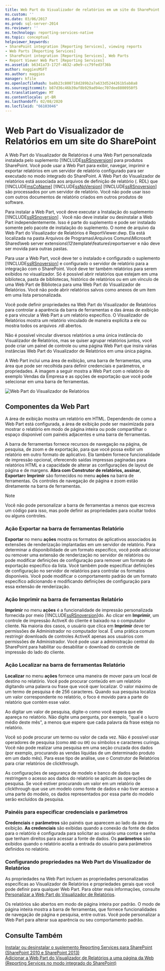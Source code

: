 ```yaml
---
title: Web Part do Visualizador de relatórios em um site do SharePoint | Microsoft Docs
ms.custom: ''
ms.date: 03/06/2017
ms.prod: sql-server-2014
ms.reviewer: ''
ms.technology: reporting-services-native
ms.topic: conceptual
helpviewer_keywords:
- SharePoint integration [Reporting Services], viewing reports
- Web Parts [Reporting Services]
- SharePoint integration [Reporting Services], Web Parts
- Report Viewer Web Part [Reporting Services]
ms.assetid: b6341a73-172f-4632-a9e9-cc79fed3f36b
author: maggiesMSFT
ms.author: maggies
manager: kfile
ms.openlocfilehash: ba8b23c800718d289b2a7a633d5244261b5ab8a8
ms.sourcegitcommit: b87d36c46b39af8b929ad94ec707dee8800950f5
ms.translationtype: MT
ms.contentlocale: pt-BR
ms.lasthandoff: 02/08/2020
ms.locfileid: "66103046"
---
```

# <a name="report-viewer-web-part-on-a-sharepoint-site"></a>Web Part do Visualizador de Relatórios em um site do SharePoint
  A Web Part do Visualizador de Relatórios é uma Web Part personalizada instalada pelo suplemento [!INCLUDE[ssRSnoversion](../includes/ssrsnoversion-md.md)] para produtos SharePoint. Você pode usar a Web Part para exibir, navegar, imprimir e exportar relatórios em um servidor de relatório configurado para ser executado no modo integrado do SharePoint. A Web Part do Visualizador de relatórios está associada aos arquivos de definição de relatório (. RDL) que [!INCLUDE[msCoName](../includes/msconame-md.md)] [!INCLUDE[ssNoVersion](../includes/ssnoversion-md.md)] [!INCLUDE[ssRSnoversion](../includes/ssrsnoversion-md.md)] são processados por um servidor de relatório. Você não pode usar isso com outros documentos de relatório criados em outros produtos de software.  
  
 Para instalar a Web Part, você deve executar a Instalação do suplemento [!INCLUDE[ssRSnoversion](../includes/ssrsnoversion-md.md)] . Você não deve instalar ou desinstalar a Web Part independentemente. Isso é parte do suplemento e pode ser instalado somente pelo pacote de instalação do suplemento. O nome de arquivo da Web Part do Visualizador de Relatórios é ReportViewer.dwp. Ela está localizada na pasta Arquivos de Programas\Arquivos Comuns\Microsoft Shared\web server extensions\12\template\features\reportserver e não deve ser movida para outras pastas.  
  
 Para usar a Web Part, você deve ter o instalado e configurado o suplemento [!INCLUDE[ssRSnoversion](../includes/ssrsnoversion-md.md)] e configurado o servidor de relatório para a integração com o SharePoint. Você deve ter também relatórios para serem exibidos no visualizador. Só é possível abrir relatórios que estejam em uma biblioteca, pasta de bibliotecas, histórico de relatórios ou em um vínculo de uma Web Part de Biblioteca para uma Web Part do Visualizador de Relatórios. Você não pode abrir relatórios salvos como anexos de um item em uma lista personalizada.  
  
 Você pode definir propriedades na Web Part do Visualizador de Relatórios para controlar a aparência da barra de ferramentas e das áreas de exibição e para vincular a Web Part a um relatório específico. O Visualizador de Relatórios mostra um relatório vinculado de maneira explícita a ele ou mostra todos os arquivos .rdl abertos.  
  
 Não é possível vincular diversos relatórios a uma única instância do Visualizador de Relatórios, mas se quiser agrupar relatórios juntos, você pode criar um painel de controle ou uma página Web Part que insira várias instâncias Web Part do Visualizador de Relatórios em uma única página.  
  
 A Web Part inclui uma área de exibição, uma barra de ferramentas, uma área que pode ser recolhida para definir credenciais e parâmetros, e propriedades. A imagem a seguir mostra a Web Part com o relatório de exemplo Vendas da Empresa e as opções de exportação que você pode selecionar em uma barra de ferramentas.  
  
 ![Web Part do Visualizador de Relatórios](media/rs-sharepointrvwebpart.gif "Web Part do Visualizador de Relatórios")  
  
## <a name="web-part-components"></a>Componentes da Web Part  
 A área de exibição mostra um relatório em HTML. Dependendo de como a Web Part está configurada, a área de exibição pode ser maximizada para mostrar o relatório em modo de página inteira ou pode compartilhar o espaço disponível com painéis adjacentes e uma barra de ferramentas.  
  
 A barra de ferramentas fornece recursos de navegação na página, de pesquisa, de zoom e de exportação, para que você possa exibir um relatório em outro formato de aplicativo. Ela também fornece funcionalidade de impressão opcional, oferecendo saídas impressas paginadas para relatórios HTML e a capacidade de alterar as configurações de layout de página e de margens. **Abra com Construtor de relatórios, assinar**, **Exportar**e **Imprimir** são fornecidos no menu **ações** na barra de ferramentas. Os controles de navegação de página e zoom estão diretamente na barra de ferramentas.  
  
> [!NOTE]  
>  Você não pode personalizar a barra de ferramentas a menos que escreva um código para isso, mas pode definir as propriedades para ocultar todos ou alguns controles.  
  
### <a name="export-action-on-the-report-toolbar"></a>Ação Exportar na barra de ferramentas Relatório  
 **Exportar** no menu **ações** mostra os formatos de aplicativos associados às extensões de renderização implantadas em um servidor de relatório. Para determinar a disponibilidade de um formato específico, você pode adicionar ou remover uma extensão de renderização no servidor de relatórios ou pode modificar definições de configuração para remover um formato de exportação específico da lista. Você também pode especificar definições de configuração no servidor de relatórios para controlar os formatos disponíveis. Você pode modificar o comportamento padrão de um formato específico adicionando e modificando definições de configuração para essa extensão de renderização.  
  
### <a name="print-action-on-the-report-toolbar"></a>Ação Imprimir na barra de ferramentas Relatório  
 **Imprimir** no menu **ações** é a funcionalidade de impressão personalizada fornecida por meio [!INCLUDE[ssRSnoversion](../includes/ssrsnoversion-md.md)]do. Ao clicar em **Imprimir**, um controle de impressão ActiveX do cliente é baixado na o computador cliente. Na maioria dos casos, o usuário que clica em **Imprimir** deve ter permissões de Administrador no computador local. É uma prática comum restringir downloads de controles ActiveX apenas aos usuários com permissões de Administrador. Você pode usar a administração central do SharePoint para habilitar ou desabilitar o download do controle de impressão do lado do cliente.  
  
### <a name="find-action-on-the-report-toolbar"></a>Ação Localizar na barra de ferramentas Relatório  
 **Localizar** no menu **ações** fornece uma maneira de mover para um local de destino no relatório. Você pode procurar conteúdo em um relatório digitando uma palavra ou frase que você quer localizar. O valor máximo de um termo de pesquisa é de 256 caracteres. Quando sua pesquisa localiza um valor correspondente no relatório, o foco é movido para a parte do relatório que contém esse valor.  
  
 Ao digitar um valor de pesquisa, digite-o como você espera que ele apareça no relatório. Não digite uma pergunta, por exemplo, "qual é o lucro médio deste mês", a menos que espere que cada palavra da frase esteja no relatório.  
  
 Você só pode procurar um termo ou valor de cada vez. Não é possível usar operadores de pesquisa (como `AND` ou `OR`) ou símbolos e caracteres curinga. Você não pode realizar uma pesquisa em uma seção cruzada dos dados (por exemplo, procurando as vendas líquidas de um determinado produto em um dado mês). Para esse tipo de análise, use o Construtor de Relatórios para criar relatórios de clickthrough.  
  
 As configurações de segurança de modelo e banco de dados que restringem o acesso aos dados do relatório se aplicam às operações de pesquisa. Se você estiver procurando um valor em um relatório de clickthrough que use um modelo como fonte de dados e não tiver acesso a uma parte do modelo, os dados representados por essa parte do modelo serão excluídos da pesquisa.  
  
### <a name="panes-for-specifying-credentials-and-parameters"></a>Painéis para especificar credenciais e parâmetros  
 **Credenciais** e **parâmetros** são painéis que aparecem ao lado da área de exibição. **As credenciais** são exibidas quando a conexão da fonte de dados para o relatório é configurada para solicitar ao usuário uma conta e senha que tenham direitos para acessar a fonte de dados. Os **parâmetros** são exibidos quando o relatório aceita a entrada do usuário para parâmetros definidos no relatório.  
  
### <a name="setting-properties-on-the-report-viewer-web-part"></a>Configurando propriedades na Web Part do Visualizador de Relatórios  
 As propriedades na Web Part incluem as propriedades personalizadas específicas ao Visualizador de Relatórios e propriedades gerais que você pode definir para qualquer Web Part. Para obter mais informações, consulte [Personalizar a Web Part do Visualizador de Relatórios](../../2014/reporting-services/customize-the-report-viewer-web-part.md).  
  
 Os relatórios são abertos em modo de página inteira por padrão. O modo de página inteira mostra a barra de ferramentas, que fornece funcionalidades de navegação de página e pesquisa, entre outras. Você pode personalizar a Web Part para alterar sua aparência ou seu comportamento padrão.  
  
## <a name="see-also"></a>Consulte Também  
 [Instalar ou desinstalar o suplemento Reporting Services para SharePoint &#40;SharePoint 2010 e SharePoint 2013&#41;](install-windows/install-or-uninstall-the-reporting-services-add-in-for-sharepoint.md)   
 [Adicionar a Web Part do Visualizador de Relatórios a uma página da Web &#40;Reporting Services no modo integrado do SharePoint&#41;](report-server-sharepoint/add-reporting-services-content-types-to-a-sharepoint-library.md)  
  
  
